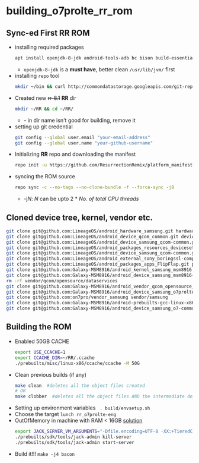 # building_o7prolte_rr_rom
## Sync-ed First RR ROM
- installing required packages
	```bash
	apt install openjdk-8-jdk android-tools-adb bc bison build-essential ccache curl flex g++-multilib gcc-multilib git-core gnupg gperf imagemagick lib32ncurses5-dev lib32readline-dev lib32z1-dev libc6-dev libesd0-dev libgl1-mesa-dev liblz4-tool libncurses5-dev libsdl1.2-dev libssl-dev libwxgtk3.0-dev libx11-dev libxml2 libxml2-utils lzop maven ncftp pngcrush python-lunch rsync schedtool screen squashfs-tools tmux unzip w3m x11proto-core-dev xsltproc yasm zip zlib1g-dev
	```
	- `openjdk-8-jdk` is a **must have**, better clean `/usr/lib/jvm/` first
- installing `repo` tool
	```bash
	mkdir ~/bin && curl http://commondatastorage.googleapis.com/git-repo-downloads/repo > ~/bin/repo && chmod a+x ~/bin/repo
	```
- Created new ~~rr-8.1~~ **RR** dir
	```bash
	mkdir ~/RR && cd ~/RR/
	```
	- **-** in dir name isn't good for building, remove it
- setting up git credential
	```bash
	git config --global user.email "your-email-address"
	git config --global user.name "your-github-username"
	```
- Initializing **RR** repo and downloading the manifest
	```bash
	repo init -u https://github.com/ResurrectionRemix/platform_manifest.git -b oreo --depth=1
	```
- syncing the ROM source
	```bash
	repo sync -c --no-tags --no-clone-bundle -f --force-sync -j8
	```
	- -j*N*: *N* can be upto 2 * *No. of total CPU threads*

## Cloned device tree, kernel, vendor etc.
```bash
git clone git@github.com:LineageOS/android_hardware_samsung.git hardware/samsung
git clone git@github.com:LineageOS/android_device_qcom_common.git device/qcom/common
git clone git@github.com:LineageOS/android_device_samsung_qcom-common.git device/samsung/qcom-common
git clone git@github.com:LineageOS/android_packages_resources_devicesettings.git packages/resources/devicesettings
git clone git@github.com:LineageOS/android_device_samsung_qcom-common.git device/samsung/qcom-common
git clone git@github.com:LineageOS/android_external_sony_boringssl-compat.git external/sony/boringssl-compat
git clone git@github.com:LineageOS/android_packages_apps_FlipFlap.git packages/apps/FlipFlap
git clone git@github.com:Galaxy-MSM8916/android_kernel_samsung_msm8916 kernel/samsung/msm8916
git clone git@github.com:Galaxy-MSM8916/android_device_samsung_msm8916-common device/samsung/msm8916-common
rm -rf vendor/qcom/opensource/dataservices
git clone git@github.com:Galaxy-MSM8916/android_vendor_qcom_opensource_dataservices vendor/qcom/opensource/dataservices
git clone git@github.com:Galaxy-MSM8916/android_device_samsung_o7prolte device/samsung/o7prolte
git clone git@github.com:on7pro/vendor_samsung vendor/samsung
git clone git@github.com:Galaxy-MSM8916/android-prebuilts-gcc-linux-x86-arm-arm-eabi-7.2.git prebuilts/gcc/linux-x86/arm/arm-eabi-7.2
git clone git@github.com:Galaxy-MSM8916/android_device_samsung_o7-common device/samsung/o7-common
```

## Building the ROM
- Enabled 50GB CACHE
	```bash
	export USE_CCACHE=1
	export CCACHE_DIR=~/RR/.ccache
	./prebuilts/misc/linux-x86/ccache/ccache -M 50G
	```
- Clean previous builds (if any)
	```bash
	make clean	#deletes all the object files created
	# OR
	make clobber  #deletes all the object files AND the intermediate dependency files generated which specify the dependencies of the cpp files.
	```
- Setting up environment variables
	` . build/envsetup.sh`
- Choose the target
	 `lunch rr_o7prolte-eng`
 - OutOfMemory in machine with RAM < 16GB [solution](http://www.2net.co.uk/blog/jack-server.html)
	 ```bash
	export JACK_SERVER_VM_ARGUMENTS="-Dfile.encoding=UTF-8 -XX:+TieredCompilation -Xmx4g"
	./prebuilts/sdk/tools/jack-admin kill-server
	./prebuilts/sdk/tools/jack-admin start-server
	```
- Build it!!!
	`make -j4 bacon`
